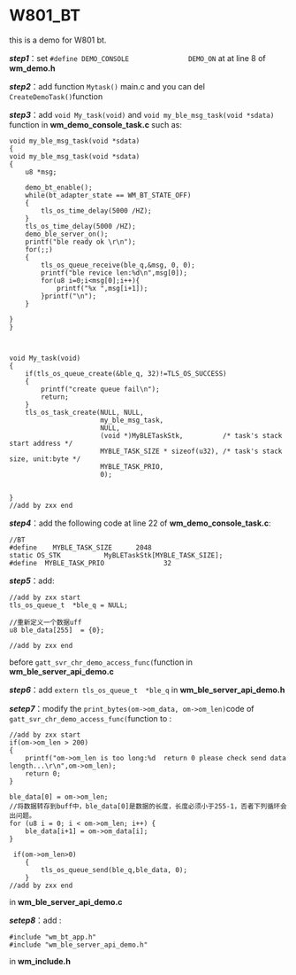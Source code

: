 # W801_BT


this is a demo for W801 bt.

___step1___：set `#define DEMO_CONSOLE				DEMO_ON` at at line 8 of **wm_demo.h**

___step2___：add function `Mytask()` main.c and you can del `CreateDemoTask()`function

___step3___：add `void My_task(void)` and `void my_ble_msg_task(void *sdata)` function in **wm_demo_console_task.c** such as:

```//add by zxx start
void my_ble_msg_task(void *sdata)
{
void my_ble_msg_task(void *sdata)
{
	u8 *msg;

	demo_bt_enable();
	while(bt_adapter_state == WM_BT_STATE_OFF)
	{
		tls_os_time_delay(5000 /HZ);
	}
	tls_os_time_delay(5000 /HZ);
	demo_ble_server_on();
	printf("ble ready ok \r\n");
	for(;;)
	{
		tls_os_queue_receive(ble_q,&msg, 0, 0);
		printf("ble revice len:%d\n",msg[0]);
		for(u8 i=0;i<msg[0];i++){
			printf("%x ",msg[i+1]);
		}printf("\n");
	}
	
}
}



void My_task(void)
{
	if(tls_os_queue_create(&ble_q, 32)!=TLS_OS_SUCCESS)
	{
		printf("create queue fail\n");
		return;
	}
	tls_os_task_create(NULL, NULL,
                       my_ble_msg_task,
                       NULL,
                       (void *)MyBLETaskStk,          /* task's stack start address */
                       MYBLE_TASK_SIZE * sizeof(u32), /* task's stack size, unit:byte */
                       MYBLE_TASK_PRIO,
                       0);


}
//add by zxx end
```

___step4___：add the following code at line 22 of **wm_demo_console_task.c**:
```
//BT
#define    MYBLE_TASK_SIZE      2048
static OS_STK 			MyBLETaskStk[MYBLE_TASK_SIZE];
#define  MYBLE_TASK_PRIO               32
```

___step5___：add:
```
//add by zxx start
tls_os_queue_t 	*ble_q = NULL;

//重新定义一个数据uff
u8 ble_data[255]  = {0};

//add by zxx end
```
before `gatt_svr_chr_demo_access_func(`function in **wm_ble_server_api_demo.c**

___step6___：add `extern tls_os_queue_t 	*ble_q` in **wm_ble_server_api_demo.h**

___setep7___：modify the `print_bytes(om->om_data, om->om_len)`code of `gatt_svr_chr_demo_access_func(`function to :
```
//add by zxx start
if(om->om_len > 200)
{
	printf("om->om_len is too long:%d  return 0 please check send data length...\r\n",om->om_len);
	return 0;
}

ble_data[0] = om->om_len;
//将数据转存到buff中，ble_data[0]是数据的长度，长度必须小于255-1，否者下列循环会出问题。
for (u8 i = 0; i < om->om_len; i++) {
	ble_data[i+1] = om->om_data[i];
}

 if(om->om_len>0)
	{
		tls_os_queue_send(ble_q,ble_data, 0);
	}
//add by zxx end
```
in **wm_ble_server_api_demo.c**


___setep8___：add :
```
#include "wm_bt_app.h"
#include "wm_ble_server_api_demo.h"
```
in **wm_include.h**